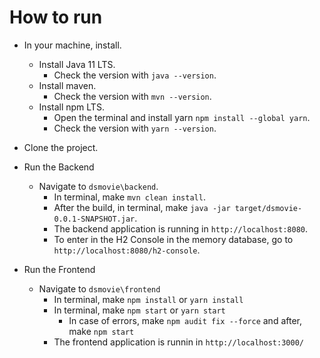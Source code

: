 # How to run

  - In your machine, install.
    - Install Java 11 LTS.
      - Check the version with ```java --version```.
    - Install maven.
      - Check the version with ```mvn --version```.
    - Install npm LTS.
      - Open the terminal and install yarn ```npm install --global yarn```.
      - Check the version with ```yarn --version```.

  - Clone the project.

  - Run the Backend
    - Navigate to ```dsmovie\backend```.
      - In terminal, make ```mvn clean install```.
      - After the build, in terminal, make ```java -jar target/dsmovie-0.0.1-SNAPSHOT.jar```.
      - The backend application is running in ```http://localhost:8080```.
      - To enter in the H2 Console in the memory database, go to ```http://localhost:8080/h2-console```.

  - Run the Frontend
    - Navigate to ```dsmovie\frontend```
      - In terminal, make ```npm install``` or ```yarn install```
      - In terminal, make ```npm start``` or ```yarn start```
        - In case of errors, make ```npm audit fix --force``` and after, make ```npm start```
      - The frontend application is runnin in ```http://localhost:3000/```
